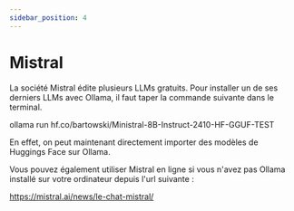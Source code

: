 ```yaml
---
sidebar_position: 4
---
```


# Mistral

La société Mistral édite plusieurs LLMs gratuits. Pour installer un de ses derniers LLMs avec Ollama, il faut taper la commande suivante dans le terminal.

ollama run hf.co/bartowski/Ministral-8B-Instruct-2410-HF-GGUF-TEST

En effet, on peut maintenant directement importer des modèles de Huggings Face sur Ollama.

Vous pouvez également utiliser Mistral en ligne si vous n'avez pas Ollama installé sur votre ordinateur depuis l'url suivante :

https://mistral.ai/news/le-chat-mistral/


